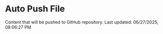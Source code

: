 # Auto Push File

Content that will be pushed to GitHub repository.
Last updated: 06/27/2025, 08:06:27 PM